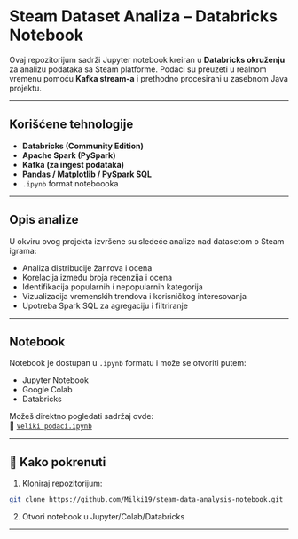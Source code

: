 # Steam Dataset Analiza – Databricks Notebook

Ovaj repozitorijum sadrži Jupyter notebook kreiran u **Databricks okruženju** za analizu podataka sa Steam platforme. Podaci su preuzeti u realnom vremenu pomoću **Kafka stream-a** i prethodno procesirani u zasebnom Java projektu.

---

## Korišćene tehnologije

- **Databricks (Community Edition)**
- **Apache Spark (PySpark)**
- **Kafka (za ingest podataka)**
- **Pandas / Matplotlib / PySpark SQL**
- `.ipynb` format noteboooka

---

## Opis analize

U okviru ovog projekta izvršene su sledeće analize nad datasetom o Steam igrama:

- Analiza distribucije žanrova i ocena
- Korelacija između broja recenzija i ocena
- Identifikacija popularnih i nepopularnih kategorija
- Vizualizacija vremenskih trendova i korisničkog interesovanja
- Upotreba Spark SQL za agregaciju i filtriranje

---

## Notebook

Notebook je dostupan u `.ipynb` formatu i može se otvoriti putem:
- Jupyter Notebook
- Google Colab
- Databricks

Možeš direktno pogledati sadržaj ovde:  
📎 [`Veliki podaci.ipynb`](Veliki%20podaci.ipynb)

---

## 🚀 Kako pokrenuti

1. Kloniraj repozitorijum:
```bash
git clone https://github.com/Milki19/steam-data-analysis-notebook.git
```

2. Otvori notebook u Jupyter/Colab/Databricks

---

